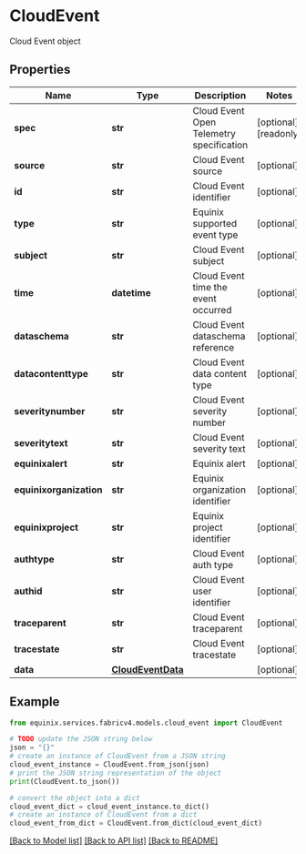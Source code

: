 # CloudEvent

Cloud Event object

## Properties

Name | Type | Description | Notes
------------ | ------------- | ------------- | -------------
**spec** | **str** | Cloud Event Open Telemetry specification | [optional] [readonly] 
**source** | **str** | Cloud Event source | [optional] 
**id** | **str** | Cloud Event identifier | [optional] 
**type** | **str** | Equinix supported event type | [optional] 
**subject** | **str** | Cloud Event subject | [optional] 
**time** | **datetime** | Cloud Event time the event occurred | [optional] 
**dataschema** | **str** | Cloud Event dataschema reference | [optional] 
**datacontenttype** | **str** | Cloud Event data content type | [optional] 
**severitynumber** | **str** | Cloud Event severity number | [optional] 
**severitytext** | **str** | Cloud Event severity text | [optional] 
**equinixalert** | **str** | Equinix alert | [optional] 
**equinixorganization** | **str** | Equinix organization identifier | [optional] 
**equinixproject** | **str** | Equinix project identifier | [optional] 
**authtype** | **str** | Cloud Event auth type | [optional] 
**authid** | **str** | Cloud Event user identifier | [optional] 
**traceparent** | **str** | Cloud Event traceparent | [optional] 
**tracestate** | **str** | Cloud Event tracestate | [optional] 
**data** | [**CloudEventData**](CloudEventData.md) |  | [optional] 

## Example

```python
from equinix.services.fabricv4.models.cloud_event import CloudEvent

# TODO update the JSON string below
json = "{}"
# create an instance of CloudEvent from a JSON string
cloud_event_instance = CloudEvent.from_json(json)
# print the JSON string representation of the object
print(CloudEvent.to_json())

# convert the object into a dict
cloud_event_dict = cloud_event_instance.to_dict()
# create an instance of CloudEvent from a dict
cloud_event_from_dict = CloudEvent.from_dict(cloud_event_dict)
```
[[Back to Model list]](../README.md#documentation-for-models) [[Back to API list]](../README.md#documentation-for-api-endpoints) [[Back to README]](../README.md)


